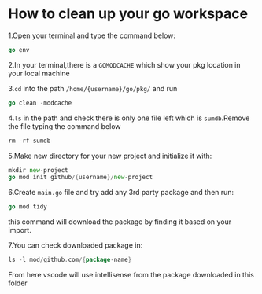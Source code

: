 # How to clean up your go workspace

1.Open your terminal and type the command below:

```go
go env
```

2.In your terminal,there is a `GOMODCACHE` which show your pkg location in your local machine

3.`cd` into the path `/home/{username}/go/pkg/` and run

```go
go clean -modcache
```

4.`ls` in the path and check there is only one file left which is `sumdb`.Remove the file typing the command below

```go
rm -rf sumdb
```

5.Make new directory for your new project and initialize it with:

```go
mkdir new-project
go mod init github/{username}/new-project
```

6.Create `main.go` file and try add any 3rd party package and then run:

```go
go mod tidy
```

this command will download the package by finding it based on your import.

7.You can check downloaded package in:

```go
ls -l mod/github.com/{package-name}
```

From here vscode will use intellisense from the package downloaded in this folder
